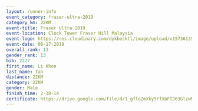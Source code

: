 ```yaml
---
layout: runner-info 
event_category: fraser-ultra-2019 
category_km: 22KM 
event-title: Fraser Ultra 2019 
event-location: Clock Tower Fraser Hill Malaysia 
event-logo: https://res.cloudinary.com/dykbosktl/image/upload/v1573613535/Logo/logo_mfst7w.jpg
event-date: 08-17-2019 
overall_rank: 13
gender_rank: 13
bib: 2227
first_name: Li Khon
last_name: Tan
distance: 22KM
category: 22KM
gender: Male
finish_time: 2-38-14
certificate: https://drive.google.com/file/d/1_gfloZmXky5FfXbFTJ63GlzwMk4afKYN/view?usp=sharing
---
```

